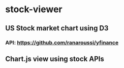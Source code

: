 # stock-viewer

## US Stock market chart using D3

### API: https://github.com/ranaroussi/yfinance

## Chart.js view using stock APIs
